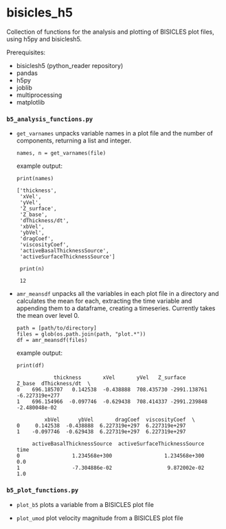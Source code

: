 # bisicles_h5

Collection of functions for the analysis and plotting of BISICLES plot files, using h5py and bisiclesh5. 

Prerequisites:

* bisiclesh5 (python_reader repository)
* pandas
* h5py
* joblib
* multiprocessing
* matplotlib

### `b5_analysis_functions.py`

* `get_varnames` unpacks variable names in a plot file and the number of components, returning a list and integer. 

      names, n = get_varnames(file)
     
  example output:
  
      print(names)
      
      ['thickness',
       'xVel',
       'yVel',
       'Z_surface',
       'Z_base',
       'dThickness/dt',
       'xbVel',
       'ybVel',
       'dragCoef',
       'viscosityCoef',
       'activeBasalThicknessSource',
       'activeSurfaceThicknessSource']
       
       print(n)
       
       12
  
* `amr_meansdf` unpacks all the variables in each plot file in a directory and calculates the mean for each, extracting the time variable and appending them to a dataframe, creating a timeseries. Currently takes the mean over level 0. 

      path = [path/to/directory]
      files = glob(os.path.join(path, "plot.*"))
      df = amr_meansdf(files)
      
  example output:
  
      print(df)
      
                  thickness       xVel       yVel   Z_surface       Z_base  dThickness/dt  \
      0    696.185707   0.142538  -0.438888  708.435730 -2991.138761 -6.227319e+277   
      1    696.154966  -0.097746  -0.629438  708.414337 -2991.239848  -2.480048e-02   

               xbVel      ybVel       dragCoef  viscosityCoef  \
      0     0.142538  -0.438888  6.227319e+297  6.227319e+297   
      1    -0.097746  -0.629438  6.227319e+297  6.227319e+297   

           activeBasalThicknessSource  activeSurfaceThicknessSource   time  
      0                 1.234568e+300                 1.234568e+300    0.0  
      1                 -7.304886e-02                  9.872002e-02    1.0  

### `b5_plot_functions.py`

* `plot_b5` plots a variable from a BISICLES plot file


* `plot_umod` plot velocity magnitude from a BISICLES plot file
